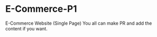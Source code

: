 # E-Commerce-P1
E-Commerce Website (Single Page)
You all can make PR and add the content if you want.
